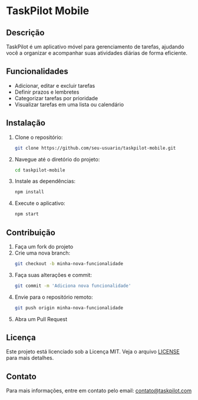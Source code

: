 # TaskPilot Mobile

## Descrição
TaskPilot é um aplicativo móvel para gerenciamento de tarefas, ajudando você a organizar e acompanhar suas atividades diárias de forma eficiente.

## Funcionalidades
- Adicionar, editar e excluir tarefas
- Definir prazos e lembretes
- Categorizar tarefas por prioridade
- Visualizar tarefas em uma lista ou calendário

## Instalação
1. Clone o repositório:
    ```bash
    git clone https://github.com/seu-usuario/taskpilot-mobile.git
    ```
2. Navegue até o diretório do projeto:
    ```bash
    cd taskpilot-mobile
    ```
3. Instale as dependências:
    ```bash
    npm install
    ```
4. Execute o aplicativo:
    ```bash
    npm start
    ```

## Contribuição
1. Faça um fork do projeto
2. Crie uma nova branch:
    ```bash
    git checkout -b minha-nova-funcionalidade
    ```
3. Faça suas alterações e commit:
    ```bash
    git commit -m 'Adiciona nova funcionalidade'
    ```
4. Envie para o repositório remoto:
    ```bash
    git push origin minha-nova-funcionalidade
    ```
5. Abra um Pull Request

## Licença
Este projeto está licenciado sob a Licença MIT. Veja o arquivo [LICENSE](LICENSE) para mais detalhes.

## Contato
Para mais informações, entre em contato pelo email: contato@taskpilot.com
